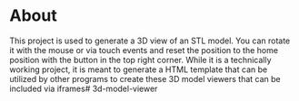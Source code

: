 # About

This project is used to generate a 3D view of an STL model. You can rotate it with the mouse or via touch events and reset the position to the home position with the button in the top right corner. While it is a technically working project, it is meant to generate a HTML template that can be utilized by other programs to create these 3D model viewers that can be included via iframes# 3d-model-viewer
